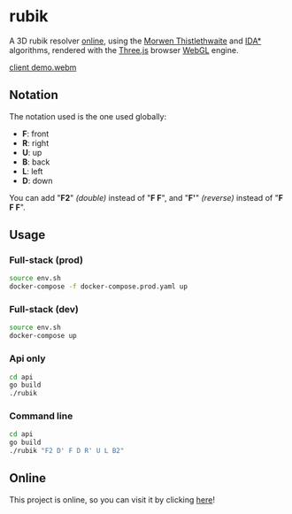 # rubik

A 3D rubik resolver [online](https://rubik.trixky.com), using the [Morwen Thistlethwaite](https://en.wikipedia.org/wiki/Morwen_Thistlethwaite) and [IDA*](https://en.wikipedia.org/wiki/Iterative_deepening_A*) algorithms, rendered with the [Three.js](https://threejs.org/) browser [WebGL](https://en.wikipedia.org/wiki/WebGL) engine.

[client demo.webm](https://user-images.githubusercontent.com/50099834/197333015-2a1fd24c-623f-4ab2-8ecf-6fe04b4cbc5a.webm)

## Notation

The notation used is the one used globally:

- __F__: front
- __R__: right
- __U__: up
- __B__: back
- __L__: left
- __D__: down

You can add "__F2__" *(double)* instead of "__F F__", and "__F'__" *(reverse)* instead of "__F F F__".

## Usage

### Full-stack (prod)

```bash
source env.sh
docker-compose -f docker-compose.prod.yaml up
```

### Full-stack (dev)

```bash
source env.sh
docker-compose up
```

### Api only

```bash
cd api
go build
./rubik
```

### Command line

```bash
cd api
go build
./rubik "F2 D' F D R' U L B2"
```

## Online

This project is online, so you can visit it by clicking [here](https://rubik.trixky.com/)!
